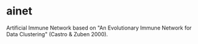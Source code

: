 # ainet
Artificial Immune Network based on "An Evolutionary Immune Network for Data Clustering" (Castro &amp; Zuben 2000).
